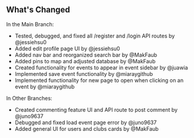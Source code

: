 ## What's Changed
In the Main Branch:
* Tested, debugged, and fixed all /register and /login API routes by @jessiehsu0
* Added edit profile page UI by @jessiehsu0 
* Added nav bar and reorganized search bar by @MakFaub
* Added pins to map and adjusted database by @MakFaub 
* Created functionality for events to appear in event sidebar by @juawia 
* Implemented save event functionality by @miaraygithub 
* Implemented functionality for new page to open when clicking on an event by @miaraygithub 

In Other Branches:
* Created commenting feature UI and API route to post comment by @juno9637 
* Debugged and fixed load event page error by @juno9637
* Added general UI for users and clubs cards by @MakFaub 